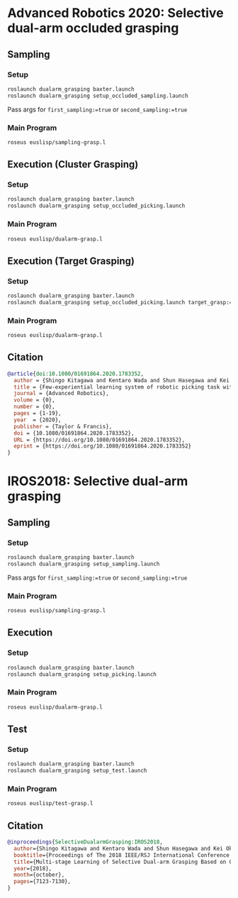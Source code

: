 # Advanced Robotics 2020: Selective dual-arm occluded grasping

## Sampling 

### Setup

```bash
roslaunch dualarm_grasping baxter.launch
roslaunch dualarm_grasping setup_occluded_sampling.launch
```

Pass args for `first_sampling:=true` or `second_sampling:=true`

### Main Program

```bash
roseus euslisp/sampling-grasp.l
```

## Execution (Cluster Grasping)

### Setup

```bash
roslaunch dualarm_grasping baxter.launch
roslaunch dualarm_grasping setup_occluded_picking.launch
```

### Main Program

```bash
roseus euslisp/dualarm-grasp.l
```

## Execution (Target Grasping)

### Setup

```bash
roslaunch dualarm_grasping baxter.launch
roslaunch dualarm_grasping setup_occluded_picking.launch target_grasp:=true
```

### Main Program

```bash
roseus euslisp/dualarm-grasp.l
```

## Citation

```bib
@article{doi:10.1080/01691864.2020.1783352,
  author = {Shingo Kitagawa and Kentaro Wada and Shun Hasegawa and Kei Okada and Masayuki Inaba},
  title = {Few-experiential learning system of robotic picking task with selective dual-arm grasping},
  journal = {Advanced Robotics},
  volume = {0},
  number = {0},
  pages = {1-19},
  year  = {2020},
  publisher = {Taylor & Francis},
  doi = {10.1080/01691864.2020.1783352},
  URL = {https://doi.org/10.1080/01691864.2020.1783352},
  eprint = {https://doi.org/10.1080/01691864.2020.1783352}
}
```

# IROS2018: Selective dual-arm grasping

## Sampling 

### Setup

```bash
roslaunch dualarm_grasping baxter.launch
roslaunch dualarm_grasping setup_sampling.launch
```

Pass args for `first_sampling:=true` or `second_sampling:=true`

### Main Program

```bash
roseus euslisp/sampling-grasp.l
```

## Execution

### Setup

```bash
roslaunch dualarm_grasping baxter.launch
roslaunch dualarm_grasping setup_picking.launch
```

### Main Program

```bash
roseus euslisp/dualarm-grasp.l
```

## Test

### Setup

```bash
roslaunch dualarm_grasping baxter.launch
roslaunch dualarm_grasping setup_test.launch
```

### Main Program

```bash
roseus euslisp/test-grasp.l
```

## Citation

```bib
@inproceedings{SelectiveDualarmGrasping:IROS2018,
  author={Shingo Kitagawa and Kentaro Wada and Shun Hasegawa and Kei Okada and Masayuki Inaba},
  booktitle={Proceedings of The 2018 IEEE/RSJ International Conference on Intelligent Robots and Systems},
  title={Multi-stage Learning of Selective Dual-arm Grasping Based on Obtaining and Pruning Grasping Points Through the Robot Experience in the Real World},
  year={2018},
  month={october},
  pages={7123-7130},
}
```
